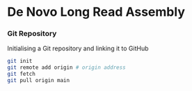 # De Novo Long Read Assembly

### Git Repository
Initialising a Git repository and linking it to GitHub

```bash
git init
git remote add origin # origin address
git fetch
git pull origin main
```




